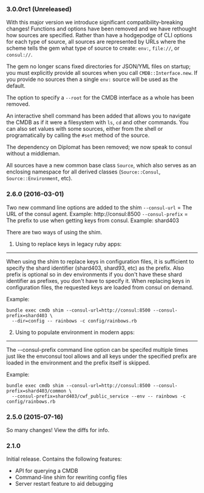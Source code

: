 ### 3.0.0rc1 (Unreleased)

With this major version we introduce significant compatibility-breaking changes! Functions
and options have been removed and we have rethought how sources are specified. Rather than
have a hodgepodge of CLI options for each type of source, all sources are represented by
URLs where the scheme tells the gem what type of source to create: `env:`, `file://`, or
`consul://`.

The gem no longer scans fixed directories for JSON/YML files on startup; you must explicitly
provide all sources when you call `CMDB::Interface.new`. If you provide no sources then
a single `env:` source will be used as the default.

The option to specify a `--root` for the CMDB interface as a whole has been 
removed.

An interactive shell command has been added that allows you to navigate the
CMDB as if it were a filesystem with `ls`, `cd` and other commands. You can also
set values with some sources, either from the shell or programatically by calling
the `#set` method of the source.

The dependency on Diplomat has been removed; we now speak to consul without a
middleman.

All sources have a new common base class `Source`, which also serves as an
enclosing namespace for all derived classes (`Source::Consul`, 
`Source::Environment`, etc).

### 2.6.0 (2016-03-01)

Two new command line options are added to the shim
`--consul-url` = The URL of the consul agent. Example: http://consul:8500
`--consul-prefix` = The prefix to use when getting keys from consul. Example: shard403

There are two ways of using the shim.

1. Using to replace keys in legacy ruby apps:
---------------------------------------------

When using the shim to replace keys in configuration files, it is sufficient to specify
the shard identifier (shard403, shard93, etc) as the prefix. Also prefix is optional so
in dev environments if you don't have these shard identifier as prefixes, you don't have
to specify it. When replacing keys in configuration files, the requested keys are loaded
from consul on demand.

Example:
```
bundle exec cmdb shim --consul-url=http://consul:8500 --consul-prefix=shard403 \
  --dir=config -- rainbows -c config/rainbows.rb
```

2. Using to populate environment in modern apps:
------------------------------------------------

The --consul-prefix command line option can be specifed multiple times just like the
envconsul tool allows and all keys under the specified prefix are loaded in the
environment and the prefix itself is skipped.

Example:
```
bundle exec cmdb shim --consul-url=http://consul:8500 --consul-prefix=shard403/common \
  --consul-prefix=shard403/cwf_public_service --env -- rainbows -c config/rainbows.rb
```

### 2.5.0 (2015-07-16)

So many changes! View the diffs for info.

### 2.1.0

Initial release. Contains the following features:
 - API for querying a CMDB
 - Command-line shim for rewriting config files
 - Server restart feature to aid debugging
